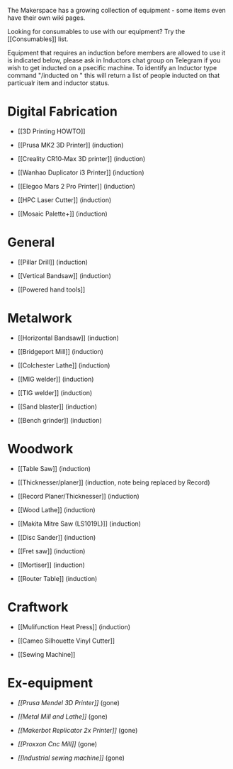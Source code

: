 The Makerspace has a growing collection of equipment - some items even have their own wiki pages.

Looking for consumables to use with our equipment? Try the [[Consumables]] list.

Equipment that requires an induction before members are allowed to use it is indicated below, please ask in Inductors chat group on Telegram if you wish to get inducted on a psecific machine. To identify an Inductor type command "/inducted on <tool name>" this will return a list of people inducted on that particualr item and inductor status. 
 
# Digital Fabrication

- [[3D Printing HOWTO]]

- [[Prusa MK2 3D Printer]] (induction)

- [[Creality CR10‐Max 3D printer]] (induction)

- [[Wanhao Duplicator i3 Printer]] (induction)

- [[Elegoo Mars 2 Pro Printer]] (induction)

- [[HPC Laser Cutter]] (induction)

- [[Mosaic Palette+]] (induction)

# General

- [[Pillar Drill]] (induction)

- [[Vertical Bandsaw]] (induction)

- [[Powered hand tools]]

# Metalwork

- [[Horizontal Bandsaw]] (induction)

- [[Bridgeport Mill]] (induction)

- [[Colchester Lathe]] (induction)

- [[MIG welder]] (induction)

- [[TIG welder]] (induction)

- [[Sand blaster]] (induction)

- [[Bench grinder]] (induction)

# Woodwork

- [[Table Saw]] (induction)

- [[Thicknesser/planer]] (induction, note being replaced by Record)

- [[Record Planer/Thicknesser]] (induction)

- [[Wood Lathe]] (induction)

- [[Makita Mitre Saw (LS1019L)]] (induction)

- [[Disc Sander]] (induction)

- [[Fret saw]] (induction)

- [[Mortiser]] (induction)

- [[Router Table]] (induction)

# Craftwork

- [[Mulifunction Heat Press]] (induction)

- [[Cameo Silhouette Vinyl Cutter]]

- [[Sewing Machine]]

# Ex-equipment

- _[[Prusa Mendel 3D Printer]]_ (gone)

- _[[Metal Mill and Lathe]]_ (gone)

- _[[Makerbot Replicator 2x Printer]]_ (gone)

- _[[Proxxon Cnc Mill]]_ (gone)

- _[[Industrial sewing machine]]_ (gone)



